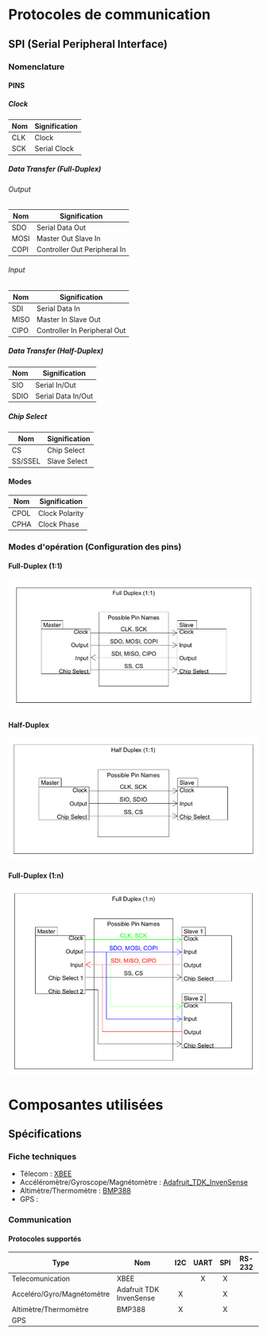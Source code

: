 # Protocoles de communication
## SPI (Serial Peripheral Interface)
### Nomenclature
#### PINS
##### Clock
| Nom   | Signification |
| ----- | ------------- |
| CLK   | Clock         |
| SCK   | Serial Clock  |

##### Data Transfer (Full-Duplex)
###### Output
| Nom   | Signification                |
| ----- | ---------------------------- |
| SDO   | Serial Data Out              |
| MOSI  | Master Out Slave In          |
| COPI  | Controller Out Peripheral In |

###### Input
| Nom   | Signification                |
| ----- | ---------------------------- |
| SDI   | Serial Data In               |
| MISO  | Master In Slave Out          |
| CIPO  | Controller In Peripheral Out |

##### Data Transfer (Half-Duplex)
| Nom   | Signification      |
| ----- | ------------------ |
| SIO   | Serial In/Out      |
| SDIO  | Serial Data In/Out |

##### Chip Select
| Nom     | Signification |
| -----   | ------------- |
| CS      | Chip Select   |
| SS/SSEL | Slave Select  |

#### Modes
| Nom   | Signification  |
| ----- | -------------- |
| CPOL  | Clock Polarity |
| CPHA  | Clock Phase    |

### Modes d'opération (Configuration des pins)
#### Full-Duplex (1:1)
![alt text](Images/SPI_FullDuplex.PNG "Full-Duplex PIN Configuration")
#### Half-Duplex
![alt text](Images/SPI_HalfDuplex.PNG "Half-Duplex PIN Configuration")
#### Full-Duplex (1:n)
![alt text](Images/SPI_FullDuplex_Mult.PNG "Full-Duplex PIN Configuration, for multiple slaves")

# Composantes utilisées
## Spécifications
### Fiche techniques
- Télecom : [XBEE](https://www.digi.com/resources/documentation/digidocs/pdfs/90002173.pdf "XBEE Datasheet")
- Accéléromètre/Gyroscope/Magnétomètre : [Adafruit_TDK_InvenSense](https://learn.adafruit.com/adafruit-tdk-invensense-icm-20948-9-dof-imu/overview "Adafruit TDK InvenSense Datasheet")
- Altimètre/Thermomètre : [BMP388](https://www.bosch-sensortec.com/media/boschsensortec/downloads/datasheets/bst-bmp388-ds001.pdf "BMP388 Datasheet")
- GPS : 
### Communication
#### Protocoles supportés
| Type                       | Nom                     | I2C   | UART   | SPI   | RS-232   |
| -------------------------- | ----------------------- | :---: | :----: | :---: | :------: |
| Telecomunication           | XBEE                    |       | X      | X     |          |
| Acceléro/Gyro/Magnétomètre | Adafruit TDK InvenSense | X     |        | X     |          |
| Altimètre/Thermomètre      | BMP388                  | X     |        | X     |          |
| GPS                        |                         |       |        |       |          |